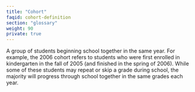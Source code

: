 ```yaml
---
title: "Cohort"
faqid: cohort-definition
section: "glossary" 
weight: 90
private: true
---
```

A group of students beginning school together in the same year. For example, the 2006 cohort refers to students who were first enrolled in kindergarten in the fall of 2005 (and finished in the spring of 2006). While some of these students may repeat or skip a grade during school, the majority will progress through school together in the same grades each year. 